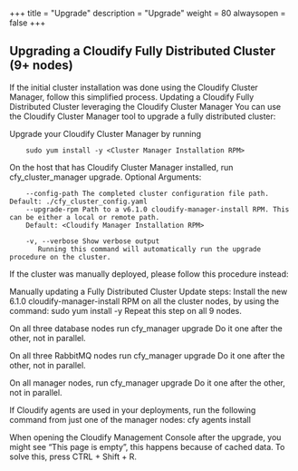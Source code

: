 +++
title = "Upgrade"
description = "Upgrade"
weight = 80
alwaysopen = false
+++

## Upgrading a Cloudify Fully Distributed Cluster (9+ nodes)
        
If the initial cluster installation was done using the Cloudify Cluster Manager, follow this simplified process.
Updating a Cloudify Fully Distributed Cluster leveraging the Cloudify Cluster Manager
You can use the Cloudify Cluster Manager tool to upgrade a fully distributed cluster: 

Upgrade your Cloudify Cluster Manager by running 
        
        sudo yum install -y <Cluster Manager Installation RPM>
        
On the host that has Cloudify Cluster Manager installed, run cfy_cluster_manager upgrade. 
Optional Arguments: 
        
        --config-path The completed cluster configuration file path. Default: ./cfy_cluster_config.yaml
        --upgrade-rpm Path to a v6.1.0 cloudify-manager-install RPM. This can be either a local or remote path.
        Default: <Cloudify Manager Installation RPM>
        
        -v, --verbose Show verbose output
           Running this command will automatically run the upgrade procedure on the cluster. 

If the cluster was manually deployed, please follow this procedure instead:
        
Manually updating a Fully Distributed Cluster
Update steps:
Install the new 6.1.0 cloudify-manager-install RPM on all the cluster nodes, by using the command: 
        sudo yum install -y <Cloudify Manager Installation RPM> 
Repeat this step on all 9 nodes.


On all three database nodes run cfy_manager upgrade 
Do it one after the other, not in parallel.


On all three RabbitMQ nodes run cfy_manager upgrade
Do it one after the other, not in parallel.


On all manager nodes, run cfy_manager upgrade
Do it one after the other, not in parallel.


If Cloudify agents are used in your deployments, run the following command from just one of the manager nodes:
cfy agents install


When opening the Cloudify Management Console after the upgrade, you might see “This page is empty”, this happens because of cached data. To solve this, press CTRL + Shift + R.